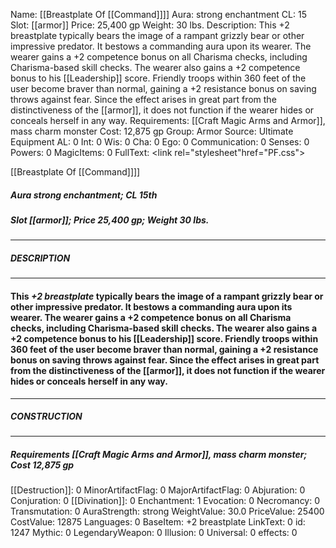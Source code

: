 Name: [[Breastplate Of [[Command]]]]
Aura: strong enchantment
CL: 15
Slot: [[armor]]
Price: 25,400 gp
Weight: 30 lbs.
Description: This +2 breastplate typically bears the image of a rampant grizzly bear or other impressive predator. It bestows a commanding aura upon its wearer. The wearer gains a +2 competence bonus on all Charisma checks, including Charisma-based skill checks. The wearer also gains a +2 competence bonus to his [[Leadership]] score. Friendly troops within 360 feet of the user become braver than normal, gaining a +2 resistance bonus on saving throws against fear. Since the effect arises in great part from the distinctiveness of the [[armor]], it does not function if the wearer hides or conceals herself in any way.
Requirements: [[Craft Magic Arms and Armor]], mass charm monster
Cost: 12,875 gp
Group: Armor
Source: Ultimate Equipment
AL: 0
Int: 0
Wis: 0
Cha: 0
Ego: 0
Communication: 0
Senses: 0
Powers: 0
MagicItems: 0
FullText: <link rel="stylesheet"href="PF.css"><div class="heading"><p class="alignleft">[[Breastplate Of [[Command]]]]</p><div style="clear: both;"></div></div><div><h5><b>Aura </b>strong enchantment; <b>CL </b>15th</h5><h5><b>Slot </b>[[armor]]; <b>Price </b>25,400 gp; <b>Weight </b>30 lbs.</h5></div><hr/><div><h5><b>DESCRIPTION</b></h5></div><hr/><div><h4><p>This <i>+2 breastplate</i> typically bears the image of a rampant grizzly bear or other impressive predator. It bestows a commanding aura upon its wearer. The wearer gains a +2 competence bonus on all Charisma checks, including Charisma-based skill checks. The wearer also gains a +2 competence bonus to his [[Leadership]] score. Friendly troops within 360 feet of the user become braver than normal, gaining a +2 resistance bonus on saving throws against fear. Since the effect arises in great part from the distinctiveness of the [[armor]], it does not function if the wearer hides or conceals herself in any way.</p></h4></div><hr/><div><h5><b>CONSTRUCTION</b></h5></div><hr/><div><h5><b>Requirements </b>[[Craft Magic Arms and Armor]], <i>mass charm monster</i>; <b>Cost </b>12,875 gp</h5></div>
[[Destruction]]: 0
MinorArtifactFlag: 0
MajorArtifactFlag: 0
Abjuration: 0
Conjuration: 0
[[Divination]]: 0
Enchantment: 1
Evocation: 0
Necromancy: 0
Transmutation: 0
AuraStrength: strong
WeightValue: 30.0
PriceValue: 25400
CostValue: 12875
Languages: 0
BaseItem: +2 breastplate
LinkText: 0
id: 1247
Mythic: 0
LegendaryWeapon: 0
Illusion: 0
Universal: 0
effects: 0
